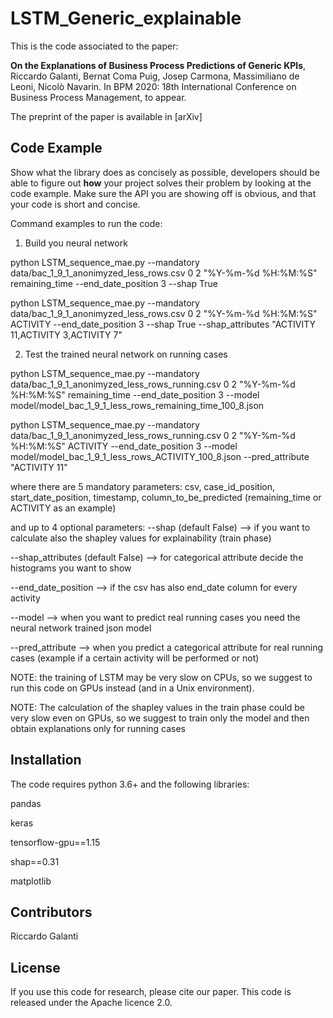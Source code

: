 # LSTM_Generic_explainable

This is the code associated to the paper:

**On the Explanations of Business Process Predictions of Generic KPIs**, Riccardo Galanti, Bernat Coma Puig, Josep Carmona, Massimiliano de Leoni, Nicolò Navarin. In BPM 2020: 18th International Conference on Business Process Management, to appear.

The preprint of the paper is available in [arXiv]

## Code Example

Show what the library does as concisely as possible, developers should be able to figure out **how** your project solves their problem by looking at the code example. Make sure the API you are showing off is obvious, and that your code is short and concise.

Command examples to run the code:
1) Build you neural network

python LSTM_sequence_mae.py --mandatory data/bac_1_9_1_anonimyzed_less_rows.csv 0 2 "%Y-%m-%d %H:%M:%S" remaining_time --end_date_position 3 --shap True

python LSTM_sequence_mae.py --mandatory data/bac_1_9_1_anonimyzed_less_rows.csv 0 2 "%Y-%m-%d %H:%M:%S" ACTIVITY --end_date_position 3 --shap True --shap_attributes "ACTIVITY 11,ACTIVITY 3,ACTIVITY 7"

2) Test the trained neural network on running cases

python LSTM_sequence_mae.py --mandatory data/bac_1_9_1_anonimyzed_less_rows_running.csv 0 2 "%Y-%m-%d %H:%M:%S" remaining_time --end_date_position 3 --model model/model_bac_1_9_1_less_rows_remaining_time_100_8.json

python LSTM_sequence_mae.py --mandatory data/bac_1_9_1_anonimyzed_less_rows_running.csv 0 2 "%Y-%m-%d %H:%M:%S" ACTIVITY --end_date_position 3 --model model/model_bac_1_9_1_less_rows_ACTIVITY_100_8.json --pred_attribute "ACTIVITY 11"

where there are 5 mandatory parameters: csv, case_id_position, start_date_position, timestamp, column_to_be_predicted (remaining_time or ACTIVITY as an example)

and up to 4 optional parameters: 
--shap (default False) --> if you want to calculate also the shapley values for explainability (train phase)

--shap_attributes (default False) --> for categorical attribute decide the histograms you want to show

--end_date_position --> if the csv has also end_date column for every activity

--model --> when you want to predict real running cases you need the neural network trained json model

--pred_attribute --> when you predict a categorical attribute for real running cases (example if a certain activity will be performed or not)


NOTE: the training of LSTM may be very slow on CPUs, so we suggest to run this code on GPUs instead (and in a Unix environment).

NOTE: The calculation of the shapley values in the train phase could be very slow even on GPUs, so we suggest to train only the model and then obtain explanations only for running cases

## Installation
The code requires python 3.6+ and the following libraries:

pandas

keras

tensorflow-gpu==1.15

shap==0.31

matplotlib

## Contributors

Riccardo Galanti

## License

If you use this code for research, please cite our paper.
This code is released under the Apache licence 2.0.